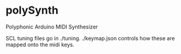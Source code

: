 # polySynth
Polyphonic Arduino MIDI Synthesizer

SCL tuning files go in ./tuning. ./keymap.json controls how these are mapped onto the midi keys. 